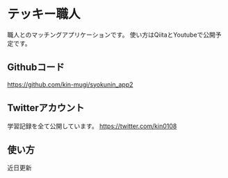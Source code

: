 # テッキー職人
職人とのマッチングアプリケーションです。
使い方はQiitaとYoutubeで公開予定です。

## Githubコード
https://github.com/kin-mugi/syokunin_app2


## Twitterアカウント
学習記録を全て公開しています。
https://twitter.com/kin0108


## 使い方
近日更新
